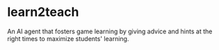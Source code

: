 # learn2teach
An AI agent that fosters game learning by giving advice and hints at the right times to maximize students' learning. 
